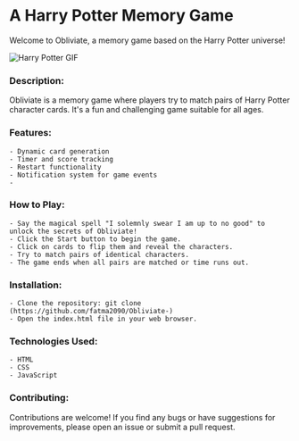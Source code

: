 # A Harry Potter Memory Game
Welcome to Obliviate, a memory game based on the Harry Potter universe!

![Harry Potter GIF]([https://media.giphy.com/media/cz5gkVEv8Y7q0/giphy.gif](https://www.theworks.co.uk/on/demandware.static/-/Sites-TWS-UK-Library/default/dw311fa5d9/images/store/blog/1%20your-a-wizard-harry.gif))

### Description:

Obliviate is a memory game where players try to match pairs of Harry Potter character cards. It's a fun and challenging game suitable for all ages.

### Features:

    - Dynamic card generation
    - Timer and score tracking
    - Restart functionality
    - Notification system for game events
    - 

### How to Play:

    - Say the magical spell "I solemnly swear I am up to no good" to unlock the secrets of Obliviate!
    - Click the Start button to begin the game.
    - Click on cards to flip them and reveal the characters.
    - Try to match pairs of identical characters.
    - The game ends when all pairs are matched or time runs out.

### Installation:

    - Clone the repository: git clone (https://github.com/fatma2090/Obliviate-)
    - Open the index.html file in your web browser.

### Technologies Used:

    - HTML
    - CSS
    - JavaScript

### Contributing:

Contributions are welcome! If you find any bugs or have suggestions for improvements, please open an issue or submit a pull request.
